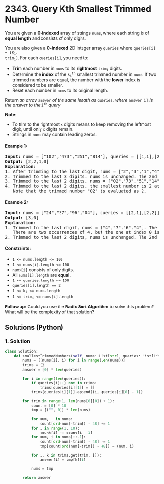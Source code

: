 # 2343. Query Kth Smallest Trimmed Number
You are given a **0-indexed** array of strings `nums`, where each string is of **equal length** and consists of only digits.

You are also given a **0-indexed** 2D integer array `queries` where <code>queries[i] = [k<sub>i</sub>, trim<sub>i</sub>]</code>. For each `queries[i]`, you need to:

* **Trim** each number in `nums` to its **rightmost** <code>trim<sub>i</sub></code> digits.
* Determine the **index** of the <code>k<sub>i</sub><sup>th</sup></code> smallest trimmed number in `nums`. If two trimmed numbers are equal, the number with the **lower** index is considered to be smaller.
* Reset each number in `nums` to its original length.

Return *an array* `answer` *of the same length as* `queries`, *where* `answer[i]` *is the answer to the* <code>i<sup>th</sup></code> *query*.

**Note**:

* To trim to the rightmost `x` digits means to keep removing the leftmost digit, until only `x` digits remain.
* Strings in `nums` may contain leading zeros.

#### Example 1:
<pre>
<strong>Input:</strong> nums = ["102","473","251","814"], queries = [[1,1],[2,3],[4,2],[1,2]]
<strong>Output:</strong> [2,2,1,0]
<strong>Explanation:</strong>
1. After trimming to the last digit, nums = ["2","3","1","4"]. The smallest number is 1 at index 2.
2. Trimmed to the last 3 digits, nums is unchanged. The 2nd smallest number is 251 at index 2.
3. Trimmed to the last 2 digits, nums = ["02","73","51","14"]. The 4th smallest number is 73.
4. Trimmed to the last 2 digits, the smallest number is 2 at index 0.
   Note that the trimmed number "02" is evaluated as 2.
</pre>

#### Example 2:
<pre>
<strong>Input:</strong> nums = ["24","37","96","04"], queries = [[2,1],[2,2]]
<strong>Output:</strong> [3,0]
<strong>Explanation:</strong>
1. Trimmed to the last digit, nums = ["4","7","6","4"]. The 2nd smallest number is 4 at index 3.
   There are two occurrences of 4, but the one at index 0 is considered smaller than the one at index 3.
2. Trimmed to the last 2 digits, nums is unchanged. The 2nd smallest number is 24.
</pre>

#### Constraints:
* `1 <= nums.length <= 100`
* `1 <= nums[i].length <= 100`
* `nums[i]` consists of only digits.
* All `nums[i].length` are **equal**.
* `1 <= queries.length <= 100`
* `queries[i].length == 2`
* <code>1 <= k<sub>i</sub> <= nums.length</code>
* <code>1 <= trim<sub>i</sub> <= nums[i].length</code>

**Follow up:** Could you use the **Radix Sort Algorithm** to solve this problem? What will be the complexity of that solution?

## Solutions (Python)

### 1. Solution
```Python
class Solution:
    def smallestTrimmedNumbers(self, nums: List[str], queries: List[List[int]]) -> List[int]:
        nums = [(nums[i], i) for i in range(len(nums))]
        trims = {}
        answer = [0] * len(queries)

        for i in range(len(queries)):
            if queries[i][1] not in trims:
                trims[queries[i][1]] = []
            trims[queries[i][1]].append((i, queries[i][0] - 1))

        for trim in range(1, len(nums[0][0]) + 1):
            count = [0] * 10
            tmp = [("", 0)] * len(nums)

            for num, _ in nums:
                count[ord(num[-trim]) - 48] += 1
            for i in range(1, 10):
                count[i] += count[i - 1]
            for num, i in nums[::-1]:
                count[ord(num[-trim]) - 48] -= 1
                tmp[count[ord(num[-trim]) - 48]] = (num, i)

            for i, k in trims.get(trim, []):
                answer[i] = tmp[k][1]

            nums = tmp

        return answer
```
